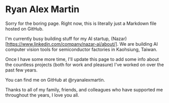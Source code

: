 # Ryan Alex Martin

Sorry for the boring page.  Right now, this is literally just a Markdown file hosted on GitHub. 

I'm currently busy building stuff for my AI startup, (Nazar)[https://www.linkedin.com/company/nazar-ai/about/].
We are building AI computer vision tools for semiconductor factories in Kaohsiung, Taiwan.

Once I have some more time, I'll update this page to add some info about the countless projects (both for work and pleasure) I've worked on over the past few years.

You can find me on GitHub at @ryanalexmartin.

Thanks to all of my family, friends, and colleagues who have supported me throughout the years, I love you all.
